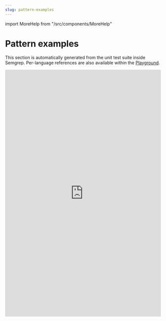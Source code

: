 ```yaml
---
slug: pattern-examples
---
```


import MoreHelp from "/src/components/MoreHelp"

# Pattern examples

This section is automatically generated from the unit test suite inside Semgrep. Per-language references are also available within the [Playground](https://semgrep.dev/playground).

<iframe src="https://semgrep.dev/embed/cheatsheet" scrolling="0" width="100%" height="800"  frameBorder="0"></iframe>

<MoreHelp />
